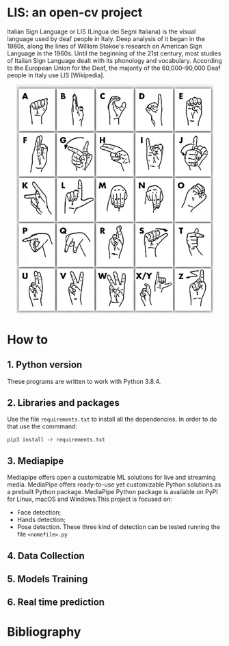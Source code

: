# LIS: an open-cv project
Italian Sign Language or LIS (Lingua dei Segni Italiana) is the visual language used by deaf people in Italy. Deep analysis of it began in the 1980s, along the lines of William Stokoe's research on American Sign Language in the 1960s. Until the beginning of the 21st century, most studies of Italian Sign Language dealt with its phonology and vocabulary. According to the European Union for the Deaf, the majority of the 60,000–90,000 Deaf people in Italy use LIS [Wikipedia].

<p align="center">
  <img width="460"  src="images/alfabeto-lingua-dei-segni-810x1024.jpg-2.jpg">
</p>

# How to
## 1. Python version
These programs are written to work with Python 3.8.4.

## 2. Libraries and packages
Use the file ``requirements.txt`` to install all the dependencies. In order to do that use the commmand:

```shell
pip3 install -r requirements.txt
```

## 3. Mediapipe
Mediapipe offers open a customizable ML solutions for live and streaming media. MediaPipe offers ready-to-use yet customizable Python solutions as a prebuilt Python package. MediaPipe Python package is available on PyPI for Linux, macOS and Windows.This project is focused on:
* Face detection;
* Hands detection;
* Pose detection.
These three kind of detection can be tested running the file ```<nomefile>.py``` 


## 4. Data Collection

## 5. Models Training

## 6. Real time prediction

# Bibliography
